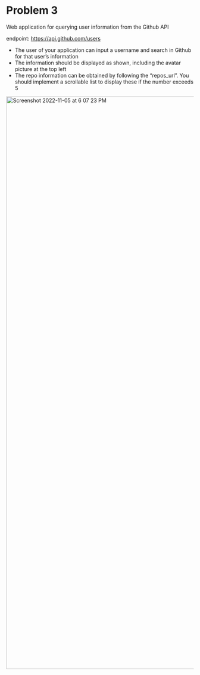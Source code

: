 # Problem 3

Web application for querying user information from the Github API

endpoint: https://api.github.com/users

- The user of your application can input a username and search in Github
for that user’s information
- The information should be displayed as shown, including the avatar
picture at the top left
- The repo information can be obtained by following the “repos_url”. You
should implement a scrollable list to display these if the number exceeds
5

<img width="1535" alt="Screenshot 2022-11-05 at 6 07 23 PM" src="https://user-images.githubusercontent.com/29736301/200134773-0d076732-8d14-43d5-b3f6-c71f0963ae65.png">
